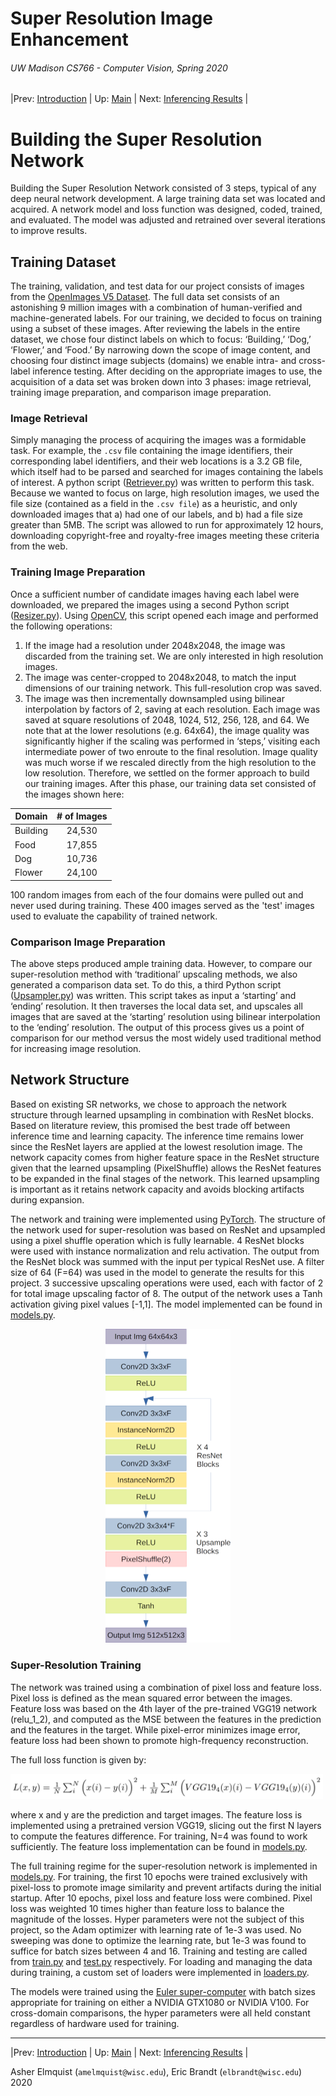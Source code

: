 # Super Resolution Image Enhancement
###### UW Madison CS766 - Computer Vision, Spring 2020

|Prev: [Introduction](SR_Introduction.md) | Up: [Main](SR_Main.md) | Next: [Inferencing Results](SR_Results.md) |

# Building the Super Resolution Network
Building the Super Resolution Network consisted of 3 steps, typical of any deep neural network development. A large training data set was located and acquired. A network model and loss function was designed, coded, trained, and evaluated. The model was adjusted and retrained over several iterations to improve results.

## Training Dataset
The training, validation, and test data for our project consists of images from the [OpenImages V5 Dataset](https://storage.googleapis.com/openimages/web/index.html). The full data set consists of an astonishing 9 million images with a combination of human-verified and machine-generated labels. For our training, we decided to focus on training using a subset of these images. After reviewing the labels in the entire dataset, we chose four distinct labels on which to focus: ‘Building,’
‘Dog,’ ‘Flower,’ and ‘Food.’ By narrowing down the scope of image content, and choosing four distinct image subjects (domains) we enable intra- and cross-label inference testing. After deciding on the appropriate images to use, the acquisition of a data set was broken down into 3 phases: image retrieval, training image preparation, and comparison image preparation.
### Image Retrieval
Simply managing the process of acquiring the images was a formidable task. For example, the ```.csv``` file
containing the image identifiers, their corresponding label identifiers, and their web locations is a 3.2 GB
file, which itself had to be parsed and searched for images containing the labels of interest. A python
script ([Retriever.py](https://github.com/elbrandt/CS766_Project/blob/master/dataset/Retriever/Retriever.py)) was written to perform this task. Because we wanted to focus on large, high resolution images, we used the file size (contained as a field in the ```.csv file```) as a heuristic, and only downloaded images that a) had one of our labels, and b) had a file size greater than 5MB. The script was allowed to run for approximately 12 hours, downloading copyright-free and royalty-free images meeting these criteria from the web.

### Training Image Preparation
Once a sufficient number of candidate images having each label were downloaded, we prepared the images
using a second Python script ([Resizer.py](https://github.com/elbrandt/CS766_Project/blob/master/dataset/Retriever/Resizer.py)). Using [OpenCV](https://opencv.org/), this script opened each image and performed the following operations:
1. If the image had a resolution under 2048x2048, the image was discarded from the training set. We are only interested in high resolution images.
2. The image was center-cropped to 2048x2048, to match the input dimensions of our training network. This full-resolution crop was saved.
3. The image was then incrementally downsampled using bilinear interpolation by factors of 2, saving at each resolution. Each image was saved at square resolutions of 2048, 1024, 512, 256, 128, and 64. We note that at the lower resolutions (e.g. 64x64), the image quality was significantly higher if the scaling was performed in ‘steps,’ visiting each intermediate power of two enroute to the final resolution. Image quality was much worse if we rescaled directly from the high resolution to the low resolution. Therefore, we settled on the former approach to build our training images. After this phase, our training data set consisted of the images shown here:


| Domain   | # of Images |
|----------|:-----------:|
| Building | 24,530      |
| Food     | 17,855      |
| Dog      | 10,736      |
| Flower   | 24,100      |


100 random images from each of the four domains were pulled out and never used during training. These 400 images served as the 'test' images used to evaluate the capability of trained network.

### Comparison Image Preparation
The above steps produced ample training data. However, to compare our super-resolution method with ‘traditional’ upscaling methods, we also generated a comparison data set. To do this, a third Python script ([Upsampler.py](https://github.com/elbrandt/CS766_Project/blob/master/dataset/Retriever/Upsampler.py)) was written. This script takes as input a ‘starting’ and ‘ending’ resolution. It then traverses the local data set, and upscales all images that are saved at the ‘starting’ resolution using bilinear interpolation to the ‘ending’ resolution. The output of this process gives us a point of comparison for our method versus the most widely used traditional method for increasing image resolution.

## Network Structure
Based on existing SR networks, we chose to approach the network structure through learned upsampling in combination with ResNet blocks. Based on literature review, this promised the best trade off between inference time and learning capacity. The inference time remains lower since the ResNet layers are applied at the lowest resolution image. The network capacity comes from higher feature space in the ResNet structure given that the learned upsampling (PixelShuffle) allows the ResNet features to be expanded in the final stages of the network. This learned upsampling is important as it retains network capacity and avoids blocking artifacts during expansion.

The network and training were implemented using [PyTorch](http://papers.nips.cc/paper/9015-pytorch-an-imperative-style-high-performance-deep-learning-library). The structure of the network used for super-resolution was based on ResNet and upsampled using a pixel shuffle operation which is fully learnable. 4 ResNet blocks were used with instance normalization and relu activation. The output from the ResNet block was summed with the input per typical ResNet use. A filter size of 64 (F=64) was used in the model to generate the results for this project. 3 successive upscaling operations were used, each with factor of 2 for total image upscaling factor of 8. The output of the network uses a Tanh activation giving pixel values [-1,1]. The model implemented can be found in [models.py](https://github.com/elbrandt/CS766_Project/blob/master/code/models.py#L189).

<center>
  <img src="images/network/network_structure.png" width="200">
</center>

### Super-Resolution Training

The network was trained using a combination of pixel loss and feature loss. Pixel loss is defined as the mean squared error between the images. Feature loss was based on the 4th layer of the pre-trained VGG19 network (relu_1_2), and computed as the MSE between the features in the prediction and the features in the target. While pixel-error minimizes image error, feature loss had been shown to promote high-frequency reconstruction.

The full loss function is given by:

<img src="images/network/eqn_loss.png" width="500">

where x and y are the prediction and target images. The feature loss is implemented using a pretrained version VGG19, slicing out the first N layers to compute the features difference. For training, N=4 was found to work sufficiently. The feature loss implementation can be found in [models.py](https://github.com/elbrandt/CS766_Project/blob/master/code/models.py#L19).

The full training regime for the super-resolution network is implemented in [models.py](https://github.com/elbrandt/CS766_Project/blob/master/code/models.py#L53). For training, the first 10 epochs were trained exclusively with pixel-loss to promote image similarity and prevent artifacts during the initial startup. After 10 epochs, pixel loss and feature loss were combined. Pixel loss was weighted 10 times higher than feature loss to balance the magnitude of the losses. Hyper parameters were not the subject of this project, so the Adam optimizer with learning rate of 1e-3 was used. No sweeping was done to optimize the learning rate, but 1e-3 was found to suffice for batch sizes between 4 and 16. Training and testing are called from [train.py](https://github.com/elbrandt/CS766_Project/blob/master/code/train.py) and [test.py](https://github.com/elbrandt/CS766_Project/blob/master/code/test.py) respectively. For loading and managing the data during training, a custom set of loaders were implemented in [loaders.py](https://github.com/elbrandt/CS766_Project/blob/master/code/loaders.py).

The models were trained using the [Euler super-computer](https://wacc.wisc.edu/) with batch sizes appropriate for training on either a NVIDIA GTX1080 or NVIDIA V100. For cross-domain comparisons, the hyper parameters were all held constant regardless of hardware used for training.

---

|Prev: [Introduction](SR_Introduction.md) | Up: [Main](SR_Main.md) | Next: [Inferencing Results](SR_Results.md) |

Asher Elmquist (```amelmquist@wisc.edu```), Eric Brandt (```elbrandt@wisc.edu```) 2020
